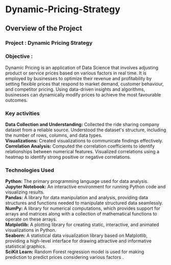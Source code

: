 # Dynamic-Pricing-Strategy

## Overview of the Project<br>


### Project : Dynamic Pricing Strategy <br>

### Objective : <br>
Dynamic Pricing is an application of Data Science that involves adjusting product or service prices based on various factors in real time. It is employed by businesses to optimize their revenue and profitability by setting flexible prices that respond to market demand, customer behaviour, and competitor pricing. Using data-driven insights and algorithms, businesses can dynamically modify prices to achieve the most favourable outcomes.

### Key activities<br>
**Data Collection and Understanding:** Collected the ride sharing company dataset from a reliable source. Understood the dataset's structure, including the number of rows, columns, and data types.<br>
**Visualizations:** Created visualizations to communicate findings effectively.<br>
**Correlation Analysis:** Computed the correlation coefficients to identify relationships between numerical features. Visualized correlations using a heatmap to identify strong positive or negative correlations.<br>

### Technologies Used<br>
**Python:** The primary programming language used for data analysis.<br>
**Jupyter Notebook:** An interactive environment for running Python code and visualizing results.<br>
**Pandas:** A library for data manipulation and analysis, providing data structures and functions needed to manipulate structured data seamlessly.<br>
**NumPy:** A library for numerical computations, which provides support for arrays and matrices along with a collection of mathematical functions to operate on these arrays.<br>
**Matplotlib:** A plotting library for creating static, interactive, and animated visualizations in Python.<br>
**Seaborn:** A statistical data visualization library based on Matplotlib, providing a high-level interface for drawing attractive and informative statistical graphics.<br>
**SciKit Learn:** Random Forest regression model is used for making prediction to predict prices considering various factors .
